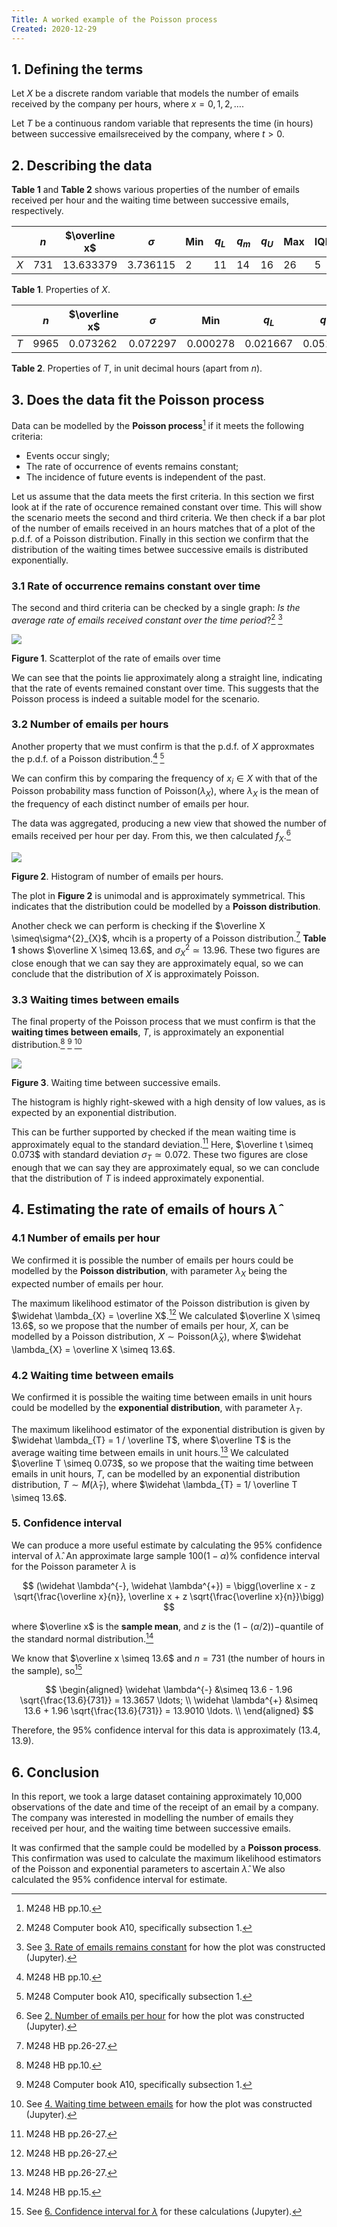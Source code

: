 ```yaml
---
Title: A worked example of the Poisson process
Created: 2020-12-29
---
```


## 1. Defining the terms

Let $X$ be a discrete random variable that models the number of emails received by the company per hours, where $x=0, 1, 2, \ldots$.

Let $T$ be a continuous random variable that represents the time (in hours) between successive emailsreceived by the company, where $t > 0$.

## 2. Describing the data

**Table 1** and **Table 2** shows various properties of the number of emails received per hour and the waiting time between successive emails, respectively.

|      | $n$  | $\overline x$ | $\sigma$ | Min  | $q_L$ | $q_m$ | $q_U$ | Max  | IQR  |
| ---- | ---- | ------------- | -------- | ---- | ----- | ----- | ----- | ---- | ---- |
| $X$  | 731  | 13.633379     | 3.736115 | 2    | 11    | 14    | 16    | 26   | 5    |

**Table 1**. Properties of $X$.

|      | $n$  | $\overline x$ | $\sigma$ | Min      | $q_L$    | $q_m$    | $q_U$    | Max      | IQR      |
| ---- | ---- | ------------- | -------- | -------- | -------- | -------- | -------- | -------- | -------- |
| $T$  | 9965 | 0.073262      | 0.072297 | 0.000278 | 0.021667 | 0.051389 | 0.102778 | 0.888333 | 0.081111 |

**Table 2**. Properties of $T$, in unit decimal hours (apart from $n$).

## 3. Does the data fit the Poisson process

Data can be modelled by the **Poisson process**[^1] if it meets the following criteria:

- Events occur singly;
- The rate of occurrence of events remains constant;
- The incidence of future events is independent of the past.

Let us assume that the data meets the first criteria.
In this section we first look at if the rate of occurence remained constant over time.
This will show the scenario meets the second and third criteria.
We then check if a bar plot of the number of emails received in an hours matches that of a plot of the p.d.f. of a Poisson distribution.
Finally in this section we confirm that the distribution of the waiting times betwee successive emails is distributed exponentially.

### 3.1 Rate of occurrence remains constant over time

The second and third criteria can be checked by a single graph: *Is the average rate of emails received constant over the time period*?[^2] [^3]

![](assets/fig1.svg)

**Figure 1**. Scatterplot of the rate of emails over time

We can see that the points lie approximately along a straight line, indicating that the rate of events remained constant over time.
This suggests that the Poisson process is indeed a suitable model for the scenario.

### 3.2 Number of emails per hours

Another property that we must confirm is that the p.d.f. of $X$ approxmates the p.d.f. of a Poisson distribution.[^1] [^2]

We can confirm this by comparing the frequency of $x_{i} \in X$ with that of the Poisson probability mass function of $\text{Poisson}(\lambda_{X})$, where $\lambda_{X}$ is the mean of the frequency of each distinct number of emails per hour.

The data was aggregated, producing a new view that showed the number of emails received per hour per day. From this, we then calculated $f_{X}$.[^4]

![](assets/fig2.svg)

**Figure 2**. Histogram of number of emails per hours.

The plot in **Figure 2** is unimodal and is approximately symmetrical.
This indicates that the distribution could be modelled by a **Poisson distribution**.

Another check we can perform is checking if the $\overline X \simeq\sigma^{2}_{X}$, whcih is a property of a Poisson distribution.[^6]
**Table 1** shows $\overline X \simeq 13.6$, and $\sigma^{2}_{X} \simeq 13.96$. These two figures are close enough that we can say they are approximately equal, so we can conclude that the distribution of $X$ is approximately Poisson.

### 3.3 Waiting times between emails

The final property of the Poisson process that we must confirm is that the **waiting times between emails**, $T$, is approximately an exponential distribution.[^1] [^2] [^5]

![](assets/fig3.svg)

**Figure 3**. Waiting time between successive emails.

The histogram is highly right-skewed with a high density of low values, as is expected by an exponential distribution.

This can be further supported by checked if the mean waiting time is approximately equal to the standard deviation.[^6]
Here, $\overline t \simeq 0.073$ with standard deviation $\sigma_{T} \simeq 0.072$.
These two figures are close enough that we can say they are approximately equal, so we can conclude that the distribution of $T$ is indeed approximately exponential.

## 4. Estimating the rate of emails of hours $\widehat \lambda$

### 4.1 Number of emails per hour

We confirmed it is possible the number of emails per hours could be modelled by the **Poisson distribution**, with parameter $\lambda_{X}$ being the expected number of emails per hour.

The maximum likelihood estimator of the Poisson distribution is given by $\widehat \lambda_{X} = \overline X$.[^6]
We calculated $\overline X \simeq 13.6$, so we propose that the number of emails per hour, $X$, can be modelled by a Poisson distribution, $X \sim \text{Poisson}(\widehat \lambda_{X})$, where $\widehat \lambda_{X} = \overline X \simeq 13.6$.

### 4.2 Waiting time between emails

We confirmed it is possible the waiting time between emails in unit hours could be modelled by the **exponential distribution**, with parameter $\lambda_{T}$.

The maximum likelihood estimator of the exponential distribution is given by $\widehat \lambda_{T} = 1 / \overline T$, where $\overline T$ is the average waiting time between emails in unit hours.[^6]
We calculated $\overline T \simeq 0.073$, so we propose that the waiting time between emails in unit hours, $T$, can be modelled by an exponential distribution distribution, $T \sim M(\widehat \lambda_{T})$, where $\widehat \lambda_{T} = 1/ \overline T \simeq 13.6$.

### 5. Confidence interval

We can produce a more useful estimate by calculating the 95% confidence interval of $\widehat \lambda$.
An approximate large sample $100(1 − \alpha)\%$ confidence interval for the Poisson parameter $\lambda$ is

$$
(\widehat \lambda^{-}, \widehat \lambda^{+}) = \bigg(\overline x - z \sqrt{\frac{\overline x}{n}}, \overline x + z \sqrt{\frac{\overline x}{n}}\bigg)
$$

where $\overline x$ is the **sample mean**, and $z$ is the $(1 − (\alpha/2))-$quantile of the standard normal distribution.[^7]

We know that $\overline x \simeq 13.6$ and $n=731$ (the number of hours in the sample), so[^8]

$$
\begin{aligned}
   \widehat \lambda^{-} &\simeq 13.6 - 1.96 \sqrt{\frac{13.6}{731}} = 13.3657 \ldots; \\
   \widehat \lambda^{+} &\simeq 13.6 + 1.96 \sqrt{\frac{13.6}{731}} = 13.9010 \ldots. \\
\end{aligned}
$$

Therefore, the 95% confidence interval for this data is approximately $(13.4, 13.9)$.

## 6. Conclusion

In this report, we took a large dataset containing approximately 10,000 observations of the date and time of the receipt of an email by a company.
The company was interested in modelling the number of emails they received per hour, and the waiting time between successive emails.

It was confirmed that the sample could be modelled by a **Poisson process**. This confirmation was used to calculate the maximum likelihood estimators of the Poisson and exponential parameters to ascertain $\widehat \lambda$.
We also calculated the 95% confidence interval for estimate.

[^1]: M248 HB pp.10.
[^2]: M248 Computer book A10, specifically subsection 1.
[^3]: See [3. Rate of emails remains constant](https://nbviewer.jupyter.org/github/ljk233/AutomatingM248/blob/master/projects/poisson_process/notebooks/2a_poisson_process.ipynb#3.-Rate-of-emails-remains-constant) for how the plot was constructed (Jupyter).
[^4]: See [2. Number of emails per hour](https://nbviewer.jupyter.org/github/ljk233/AutomatingM248/blob/master/projects/poisson_process/notebooks/2a_poisson_process.ipynb#2.-Number-of-emails-per-hour) for how the plot was constructed (Jupyter).
[^5]: See [4. Waiting time between emails](https://nbviewer.jupyter.org/github/ljk233/AutomatingM248/blob/master/projects/poisson_process/notebooks/2a_poisson_process.ipynb#4.-Waiting-time-between-emails) for how the plot was constructed (Jupyter).
[^6]: M248 HB pp.26-27.
[^7]: M248 HB pp.15.
[^8]: See [6. Confidence interval for $\lambda$](https://nbviewer.jupyter.org/github/ljk233/AutomatingM248/blob/master/projects/poisson_process/notebooks/2a_poisson_process.ipynb#6.-Confidence-interval-for-$\lambda$) for these calculations (Jupyter).
